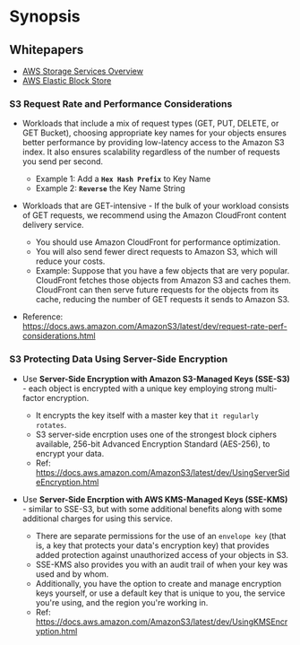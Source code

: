 # Synopsis

## Whitepapers

- [AWS Storage Services Overview](https://d0.awsstatic.com/whitepapers/Storage/AWS%20Storage%20Services%20Whitepaper-v9.pdf)
- [AWS Elastic Block Store](https://docs.aws.amazon.com/AWSEC2/latest/UserGuide/AmazonEBS.html)


### S3 Request Rate and Performance Considerations

- Workloads that include a mix of request types (GET, PUT, DELETE, or GET
  Bucket), choosing appropriate key names for your objects ensures better
  performance by providing low-latency access to the Amazon S3 index. It also
  ensures scalability regardless of the number of requests you send per second.
  - Example 1: Add a **`Hex Hash Prefix`** to Key Name
  - Example 2: **`Reverse`** the Key Name String

- Workloads that are GET-intensive - If the bulk of your workload consists of
  GET requests, we recommend using the Amazon CloudFront content delivery
  service.
  - You should use Amazon CloudFront for performance optimization.
  - You will also send fewer direct requests to Amazon S3, which will reduce
    your costs.
  - Example: Suppose that you have a few objects that are very popular.
    CloudFront fetches those objects from Amazon S3 and caches them. CloudFront
    can then serve future requests for the objects from its cache, reducing the
    number of GET requests it sends to Amazon S3.

- Reference: https://docs.aws.amazon.com/AmazonS3/latest/dev/request-rate-perf-considerations.html

### S3 Protecting Data Using Server-Side Encryption

- Use **Server-Side Encryption with Amazon S3-Managed Keys (SSE-S3)** - each
  object is encrypted with a unique key employing strong multi-factor
  encryption.
  - It encrypts the key itself with a master key that `it regularly rotates`.
  - S3 server-side encrption uses one of the strongest block ciphers available,
    256-bit Advanced Encryption Standard (AES-256), to encrypt your data.
  - Ref: https://docs.aws.amazon.com/AmazonS3/latest/dev/UsingServerSideEncryption.html

- Use **Server-Side Encrption with AWS KMS-Managed Keys (SSE-KMS)** - similar to
  SSE-S3, but with some additional benefits along with some additional charges
  for using this service.
  - There are separate permissions for the use of an `envelope key` (that is,
    a key that protects your data's encryption key) that provides added
    protection against unauthorized access of your objects in S3.
  - SSE-KMS also provides you with an audit trail of when your key was used and
    by whom.
  - Additionally, you have the option to create and manage encryption keys
    yourself, or use a default key that is unique to you, the service you're
    using, and the region you're working in.
  - Ref: https://docs.aws.amazon.com/AmazonS3/latest/dev/UsingKMSEncryption.html
